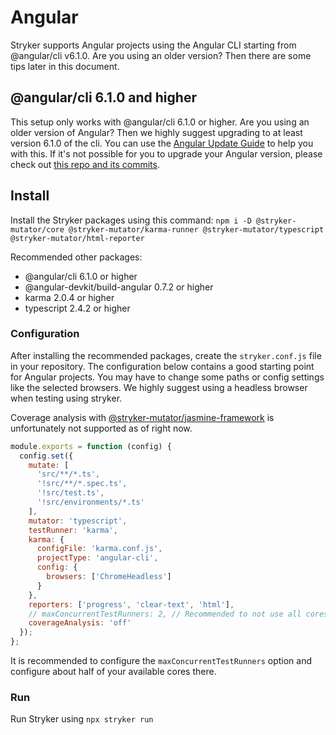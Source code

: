 # Angular

Stryker supports Angular projects using the Angular CLI starting from @angular/cli v6.1.0. Are you using an older version? Then there are some tips later in this document.

## @angular/cli 6.1.0 and higher

This setup only works with @angular/cli 6.1.0 or higher. Are you using an older version of Angular? Then we highly suggest upgrading to at least version 6.1.0 of the cli. You can use the [Angular Update Guide](https://update.angular.io/) to help you with this. If it's not possible for you to upgrade your Angular version, please check out [this repo and its commits](https://github.com/nicojs/angular-stryker-example).

## Install

Install the Stryker packages using this command: `npm i -D @stryker-mutator/core @stryker-mutator/karma-runner @stryker-mutator/typescript @stryker-mutator/html-reporter`

Recommended other packages:

* @angular/cli 6.1.0 or higher
* @angular-devkit/build-angular 0.7.2 or higher
* karma 2.0.4 or higher
* typescript 2.4.2 or higher

### Configuration

After installing the recommended packages, create the `stryker.conf.js` file in your repository.
The configuration below contains a good starting point for Angular projects.
You may have to change some paths or config settings like the selected browsers.
We highly suggest using a headless browser when testing using stryker.

Coverage analysis with [@stryker-mutator/jasmine-framework](http://npmjs.com/package/@stryker-mutator/jasmine-framework) is unfortunately not supported as of right now.

```js
module.exports = function (config) {
  config.set({
    mutate: [
      'src/**/*.ts',
      '!src/**/*.spec.ts',
      '!src/test.ts',
      '!src/environments/*.ts'
    ],
    mutator: 'typescript',
    testRunner: 'karma',
    karma: {
      configFile: 'karma.conf.js',
      projectType: 'angular-cli',
      config: {
        browsers: ['ChromeHeadless']
      }
    },
    reporters: ['progress', 'clear-text', 'html'],
    // maxConcurrentTestRunners: 2, // Recommended to not use all cores when running stryker with angular.
    coverageAnalysis: 'off'
  });
};
```

It is recommended to configure the `maxConcurrentTestRunners` option and configure about half of your available cores there.

### Run

Run Stryker using `npx stryker run`
